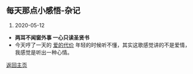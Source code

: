 ## 每天那点小感悟-杂记

1. 2020-05-12
- **两耳不闻窗外事 一心只读圣贤书**
- 今天哼了一天的 [爱的代价](https://music.163.com/song?id=108299&userid=92620763) 年轻的时候听不懂，其实这歌感觉讲的不是爱情，我感觉是听出一种心情。
  
















[返回主页](/) 